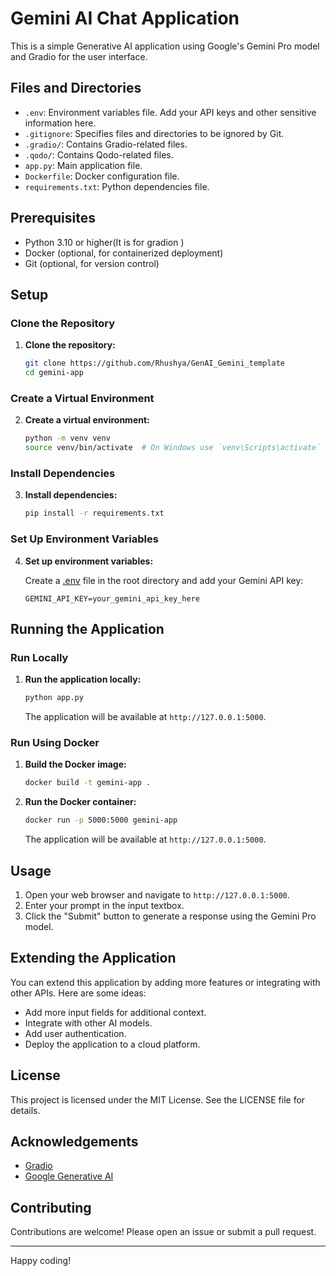 # Gemini AI Chat Application

This is a simple Generative AI application using Google's Gemini Pro model and Gradio for the user interface.

## Files and Directories

- `.env`: Environment variables file. Add your API keys and other sensitive information here.
- `.gitignore`: Specifies files and directories to be ignored by Git.
- `.gradio/`: Contains Gradio-related files.
- `.qodo/`: Contains Qodo-related files.
- `app.py`: Main application file.
- `Dockerfile`: Docker configuration file.
- `requirements.txt`: Python dependencies file.

## Prerequisites

- Python 3.10 or higher(It is for gradion )
- Docker (optional, for containerized deployment)
- Git (optional, for version control)

## Setup

### Clone the Repository

1. **Clone the repository:**

    ```sh
    git clone https://github.com/Rhushya/GenAI_Gemini_template
    cd gemini-app
    ```

### Create a Virtual Environment

2. **Create a virtual environment:**

    ```sh
    python -m venv venv
    source venv/bin/activate  # On Windows use `venv\Scripts\activate`
    ```

### Install Dependencies

3. **Install dependencies:**

    ```sh
    pip install -r requirements.txt
    ```

### Set Up Environment Variables

4. **Set up environment variables:**

    Create a [.env](http://_vscodecontentref_/1) file in the root directory and add your Gemini API key:

    ```env
    GEMINI_API_KEY=your_gemini_api_key_here
    ```

## Running the Application

### Run Locally

1. **Run the application locally:**

    ```sh
    python app.py
    ```

    The application will be available at `http://127.0.0.1:5000`.

### Run Using Docker

1. **Build the Docker image:**

    ```sh
    docker build -t gemini-app .
    ```

2. **Run the Docker container:**

    ```sh
    docker run -p 5000:5000 gemini-app
    ```

    The application will be available at `http://127.0.0.1:5000`.

## Usage

1. Open your web browser and navigate to `http://127.0.0.1:5000`.
2. Enter your prompt in the input textbox.
3. Click the "Submit" button to generate a response using the Gemini Pro model.

## Extending the Application

You can extend this application by adding more features or integrating with other APIs. Here are some ideas:

- Add more input fields for additional context.
- Integrate with other AI models.
- Add user authentication.
- Deploy the application to a cloud platform.

## License

This project is licensed under the MIT License. See the LICENSE file for details.

## Acknowledgements

- [Gradio](https://gradio.app/)
- [Google Generative AI](https://ai.google/tools/)

## Contributing

Contributions are welcome! Please open an issue or submit a pull request.

---

Happy coding!
